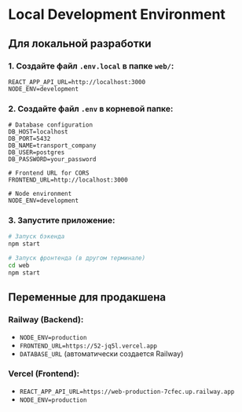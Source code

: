 # Local Development Environment

## Для локальной разработки

### 1. Создайте файл `.env.local` в папке `web/`:

```env
REACT_APP_API_URL=http://localhost:3000
NODE_ENV=development
```

### 2. Создайте файл `.env` в корневой папке:

```env
# Database configuration
DB_HOST=localhost
DB_PORT=5432
DB_NAME=transport_company
DB_USER=postgres
DB_PASSWORD=your_password

# Frontend URL for CORS
FRONTEND_URL=http://localhost:3000

# Node environment
NODE_ENV=development
```

### 3. Запустите приложение:

```bash
# Запуск бэкенда
npm start

# Запуск фронтенда (в другом терминале)
cd web
npm start
```

## Переменные для продакшена

### Railway (Backend):
- `NODE_ENV=production`
- `FRONTEND_URL=https://52-jq5l.vercel.app`
- `DATABASE_URL` (автоматически создается Railway)

### Vercel (Frontend):
- `REACT_APP_API_URL=https://web-production-7cfec.up.railway.app`
- `NODE_ENV=production`
